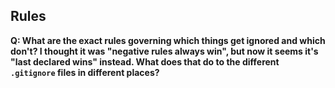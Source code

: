 ## Rules

**Q: What are the exact rules governing which things get ignored and which
don't? I thought it was "negative rules always win", but now it seems it's
"last declared wins" instead. What does that do to the different `.gitignore`
files in different places?**
